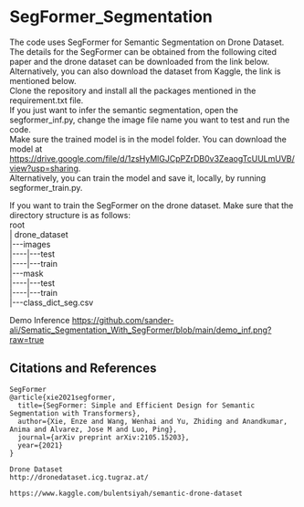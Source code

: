 # SegFormer_Segmentation
The code uses SegFormer for Semantic Segmentation on Drone Dataset.  
The details for the SegFormer can be obtained from the following cited paper and the drone dataset can be downloaded from the link below.  
Alternatively, you can also download the dataset from Kaggle, the link is mentioned below.  
Clone the repository and install all the packages mentioned in the requirement.txt file.  
If you just want to infer the semantic segmentation, open the segformer_inf.py, change the image file name you want to test and run the code.  
Make sure the trained model is in the model folder. You can download the model at https://drive.google.com/file/d/1zsHyMlGJCpPZrDB0v3ZeaogTcUULmUVB/view?usp=sharing.  
Alternatively, you can train the model and save it, locally, by running segformer_train.py.

If you want to train the SegFormer on the drone dataset. Make sure that the directory structure is as follows:  
root  
| drone_dataset  
|---images  
|----|---test  
|----|---train  
|---mask  
|----|---test  
|----|---train  
|---class_dict_seg.csv  

Demo Inference
https://github.com/sander-ali/Sematic_Segmentation_With_SegFormer/blob/main/demo_inf.png?raw=true

## Citations and References
```
SegFormer
@article{xie2021segformer,
  title={SegFormer: Simple and Efficient Design for Semantic Segmentation with Transformers},
  author={Xie, Enze and Wang, Wenhai and Yu, Zhiding and Anandkumar, Anima and Alvarez, Jose M and Luo, Ping},
  journal={arXiv preprint arXiv:2105.15203},
  year={2021}
}

Drone Dataset
http://dronedataset.icg.tugraz.at/

https://www.kaggle.com/bulentsiyah/semantic-drone-dataset

```
